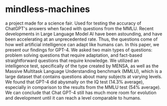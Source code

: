 # mindless-machines
a project made for a science fair. Used for testing the accuracy of ChatGPT's answers when faced with questions from the MMLU.
Recent developments in Large Language Model AI have been astounding, and have been accelerating at an unprecedented rate. Thus, the questions come of how well artificial intelligence can adapt like humans can. In this paper, we present our findings for GPT-4. We asked two main types of questions: problem solving questions that require adaptation, and fact-based straightforward questions that require knowledge. We utilized an intelligence test, specifically of the type created by MENSA, as well as the Massive Multitask Language Understanding benchmark (MMLU), which is a large dataset that contains questions about many subjects at varying levels. We found that GPT-4 did abysmally on the IQ test (14.3% average), especially in comparison to the results from the MMLU test (54% average). We can conclude that Chat GPT-4 still has much more room for evolution and development until it can reach a level comparable to humans. 
